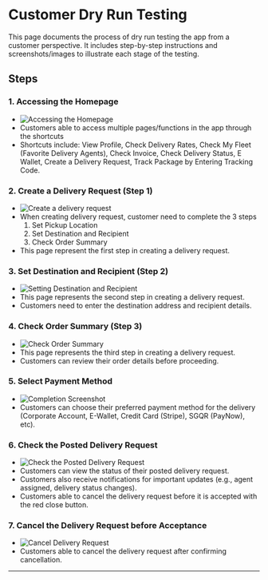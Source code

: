 # Customer Dry Run Testing

This page documents the process of dry run testing the app from a customer perspective. It includes step-by-step instructions and screenshots/images to illustrate each stage of the testing.

## Steps

### 1. **Accessing the Homepage**
   - ![Accessing the Homepage](../../img/homepagec.png)
   - Customers able to access multiple pages/functions in the app through the shortcuts
   - Shortcuts include: View Profile, Check Delivery Rates, Check My Fleet (Favorite Delivery Agents), Check Invoice, Check Delivery Status, E Wallet, Create a Delivery Request, Track Package by Entering Tracking Code.

### 2. **Create a Delivery Request (Step 1)**
   - ![Create a delivery request](../../img/step1c.png)
   - When creating delivery request, customer need to complete the 3 steps
      1. Set Pickup Location
      2. Set Destination and Recipient
      3. Check Order Summary
   - This page represent the first step in creating a delivery request.

### 3. **Set Destination and Recipient (Step 2)**
   - ![Setting Destination and Recipient](../../img/step2c.png)
   - This page represents the second step in creating a delivery request.
   - Customers need to enter the destination address and recipient details.

### 4. **Check Order Summary (Step 3)**
   - ![Check Order Summary](../../img/step3c.png)
   - This page represents the third step in creating a delivery request.
   - Customers can review their order details before proceeding.

### 5. **Select Payment Method**
   - ![Completion Screenshot](../../img/step4c.png)
   - Customers can choose their preferred payment method for the delivery (Corporate Account, E-Wallet, Credit Card (Stripe), SGQR (PayNow), etc).

### 6. **Check the Posted Delivery Request**
   - ![Check the Posted Delivery Request](../../img/step5c.png)
   - Customers can view the status of their posted delivery request.
   - Customers also receive notifications for important updates (e.g., agent assigned, delivery status changes).
   - Customers able to cancel the delivery request before it is accepted with the red close button.

### 7. **Cancel the Delivery Request before Acceptance**
   - ![Cancel Delivery Request](../../img/step6c.png)
   - Customers able to cancel the delivery request after confirming cancellation.

---

